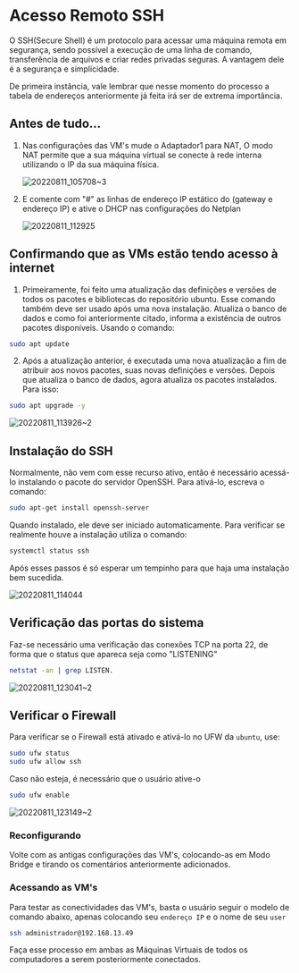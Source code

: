 <h1 align="left">Acesso Remoto SSH</h1>
O SSH(Secure Shell) é um protocolo para acessar uma máquina remota em segurança, sendo possível a execução de uma linha de comando, transferência de arquivos e criar redes privadas seguras. A vantagem dele é a segurança e simplicidade.

De primeira instância, vale lembrar que nesse momento do processo a tabela de endereços anteriormente já feita irá ser de extrema importância. 

## Antes de tudo...

1. Nas configurações das VM's mude o Adaptador1 para NAT, O modo NAT permite que a sua máquina virtual se conecte à rede interna utilizando o IP da sua máquina física.

   ![20220811_105708~3](https://user-images.githubusercontent.com/80183918/186547690-92ab2436-9b8b-450a-94ce-34d9ffdd82b6.jpg)

2. E comente com "#" as linhas de endereço IP estático do (gateway e endereço IP) e ative o DHCP nas configurações do Netplan

   ![20220811_112925](https://user-images.githubusercontent.com/80183918/186547851-f46b9f8e-9d28-4dc6-b88a-13b600fca3a4.jpg)

## Confirmando que as VMs estão tendo acesso à internet
   
 1. Primeiramente, foi feito uma atualização das definições e versões de todos os pacotes e bibliotecas do repositório ubuntu. Esse comando também deve ser usado após uma nova instalação. Atualiza o banco de dados e como foi anteriormente citado, informa a existência de outros pacotes disponíveis. Usando o comando:
 
   ```bash
   sudo apt update
   ```
   
2. Após a atualização anterior, é executada uma nova atualização a fim de atribuir aos novos pacotes, suas novas definições e versões. Depois que atualiza o banco de dados, agora atualiza os pacotes instalados. Para isso:

  ```bash
  sudo apt upgrade -y
  ```
  
![20220811_113926~2](https://user-images.githubusercontent.com/80183918/186549359-f4febe16-1fe5-46ce-9e8b-132abf98eb38.jpg)

## Instalação do SSH

Normalmente, não vem com esse recurso ativo, então é necessário acessá-lo instalando o pacote do servidor OpenSSH. Para ativá-lo, escreva o comando:

```bash
sudo apt-get install openssh-server
```
Quando instalado, ele deve ser iniciado automaticamente.
Para verificar se realmente houve a instalação utiliza o comando:

```bash
systemctl status ssh
```
Após esses passos é só esperar um tempinho para que haja uma instalação bem sucedida.

![20220811_114044](https://user-images.githubusercontent.com/80183918/186551722-aadb229c-4add-4616-ba35-1dc72c157b65.jpg)

## Verificação das portas do sistema

Faz-se necessário uma verificação das conexões TCP na porta 22, de forma que o status que apareca seja como "LISTENING"

```bash
netstat -an | grep LISTEN. 
```
![20220811_123041~2](https://user-images.githubusercontent.com/80183918/186551745-fbcdc617-0fdb-4ad0-9bb5-92f95bc92983.jpg)

## Verificar o Firewall
 Para verificar se o Firewall está ativado e ativá-lo no UFW da ```ubuntu```, use:
 
```bash
sudo ufw status
sudo ufw allow ssh
```

Caso não esteja, é necessário que o usuário ative-o

```bash
sudo ufw enable
```

![20220811_123149~2](https://user-images.githubusercontent.com/80183918/186553568-9aef9217-9a49-404a-b259-cce85f811180.jpg)

### Reconfigurando
Volte com as antigas configurações das VM's, colocando-as em Modo Bridge e tirando os comentários anteriormente adicionados.

### Acessando as VM's
Para testar as conectividades das VM's, basta o usuário seguir o modelo de comando abaixo, apenas colocando seu ```endereço IP``` e o nome de seu ```user```
```bash
ssh administrador@192.168.13.49
```
Faça esse processo em ambas as Máquinas Virtuais de todos os computadores a serem posteriormente conectados.

